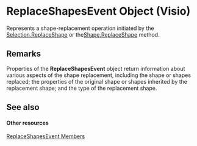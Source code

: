 
# ReplaceShapesEvent Object (Visio)

Represents a shape-replacement operation initiated by the [Selection.ReplaceShape](dc278901-77ce-e1fe-c44f-f464bbb1c360.md) or the[Shape.ReplaceShape](b330a63d-4e3f-0c4d-c38c-6ee806670225.md) method.


## Remarks

Properties of the  **ReplaceShapesEvent** object return information about various aspects of the shape replacement, including the shape or shapes replaced; the properties of the original shape or shapes inherited by the replacement shape; and the type of the replacement shape.


## See also


#### Other resources


[ReplaceShapesEvent Members](9a86e227-ae93-c6df-b3e3-5f419adf4d3b.md)
